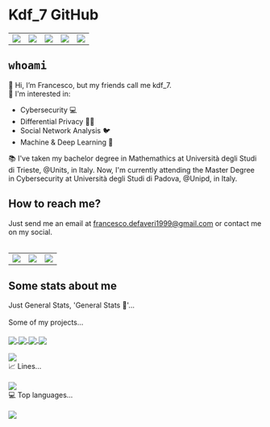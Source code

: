 <!DOCTYPE html>
<html>
  <body>
    <h1> Kdf_7 GitHub </h1>
    <table cellspacing="0" cellpadding="0">
      <tr>
      <td> <img align="center" src="https://img.shields.io/badge/Huawei-FF0000?style=for-the-badge&logo=huawei&logoColor=white" /> </td>
      <td> <img align="center" src="https://img.shields.io/badge/GNU%20Bash-4EAA25?style=for-the-badge&logo=GNU%20Bash&logoColor=white" /> </td>
      <td> <img align="center" src="https://img.shields.io/badge/Ubuntu-E95420?style=for-the-badge&logo=ubuntu&logoColor=white" /> </td>
      <td> <img align="center" src="https://img.shields.io/badge/Python-FFD43B?style=for-the-badge&logo=python&logoColor=blue"/> </td>
      <td> <img align="center" src="https://img.shields.io/badge/LaTeX-47A141?style=for-the-badge&logo=LaTeX&logoColor=white" /> </td>
      </tr>
  </table>
    <h2><tt>whoami</tt></h2>
  👋 Hi, I’m Francesco, but my friends call me kdf_7.
    <br>
    👀 I'm interested in:
    <ul>
      <li>Cybersecurity 💻</li>  
      <li>Differential Privacy 👨‍💻</li>
      <li>Social Network Analysis 🐦</li>
      <li>Machine & Deep Learning 📖</li>
    </ul>
    📚 I've taken my bachelor degree in Mathemathics at Università degli Studi di Trieste, @Units, in Italy. Now, I'm currently attending the Master Degree in Cybersecurity at Università degli Studi di Padova, @Unipd, in Italy.
    <h2> How to reach me? </h2>
    Just send me an email at <a href="mailto: francesco.defaveri1999@gmail.com"> francesco.defaveri1999@gmail.com</a> or contact me on my social.
    <br>
    <br>
    <table cellspacing="0" cellpadding="0">
      <tr>
        <td> <a href="https://twitter.com/Kekkodf7"> <img align="center" src="https://img.shields.io/badge/Twitter-1DA1F2?style=for-the-badge&logo=twitter&logoColor=white" /> </a> </td>
        <td> <a href="https://instagram.com/kdf_7"> <img align="center" src="https://img.shields.io/badge/Instagram-E4405F?style=for-the-badge&logo=instagram&logoColor=white" />  </a> </td>
        <td> <a href="https://www.linkedin.com/in/francesco-l-de-faveri-028a911bb"> <img align="center" src="https://img.shields.io/badge/LinkedIn-0077B5?style=for-the-badge&logo=linkedin&logoColor=white" /> </a> </td>
      </tr>
    </table>
    <h2> Some stats about me </h2>
    Just General Stats, 'General Stats 🫡'...
<br>
<br>
    Some of my projects...
    <br>
    <br>
    <a href="https://github-readme-stats.vercel.app/api/pin/?username=Kekkodf&repo=RoC-Path-Information-Security&theme=midnight-purple"> <img align="center" src="https://github-readme-stats.vercel.app/api/pin/?username=Kekkodf&repo=Pdf-works-utils&theme=midnight-purple" /> </a>
 <a href="https://github-readme-stats.vercel.app/api/pin/?username=Kekkodf&repo=Privacy-Preserving-Information-Access&theme=midnight-purple"> <img align="center" src="https://github-readme-stats.vercel.app/api/pin/?username=Kekkodf&repo=Privacy-Preserving-Information-Access&theme=midnight-purple" /> </a>
    <a href="https://github-readme-stats.vercel.app/api/pin/?username=Kekkodf&repo=Project-of-Digital-Forensics-course&theme=midnight-purple"> <img align="center" src="https://github-readme-stats.vercel.app/api/pin/?username=Kekkodf&repo=Project-of-Digital-Forensics-course&theme=midnight-purple" /> </a>
    <a href="https://github-readme-stats.vercel.app/api/pin/?username=Kekkodf&repo=kdf.github.io&theme=midnight-purple"> <img align="center" src="https://github-readme-stats.vercel.app/api/pin/?username=Kekkodf&repo=kdf.github.io&theme=midnight-purple" /> </a>
    <br>
    <br>
    <img align="center" src="https://github-readme-stats.vercel.app/api?username=Kekkodf&theme=midnight-purple&show_icons=true" />
<br>
    📈 Lines...
<br>
<br>
    <img align="center" src="https://github-readme-activity-graph.cyclic.app/graph?username=Kekkodf&theme=github-compact" />
<br>
    💻 Top languages...
<br>
<br>
    <img align="center" src="https://github-readme-stats.vercel.app/api/top-langs/?username=Kekkodf&layout=compact&theme=midnight-purple&hide_progress=True" />
</body>
</html>
